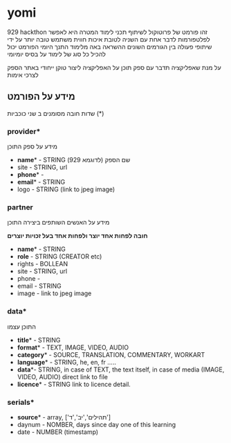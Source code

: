 # yomi
929 hackthon
זהו פורמט של פרוטוקול לשיתוף תכני לימוד המטרה היא לאפשר לפלטפורמות לדבר אחת עם השניה לטובת איכות חווית משתמש טובה יותר על ידי שיתופי פעולה בין הגורמים השונים
ההשראה באה מלימוד התנך היומי 
הפורמט יכול להכיל כל סוג של לימוד על בסיס יומיומי

על מנת שאפליקציה תדבר עם ספק תוכן על האפליקציה ליצור טוקן ייחודי באתר הספק לצרכי אימות 
## מידע על הפורמט 
שדות חובה מסומנים ב שני כוכביות (*)
### **provider***
מידע על ספק התוכן
* **name*** - STRING שם הספק (לדוגמא 929) 
* site - STRING, url
* **phone*** - 
* **email*** - STRING
* logo - STRING (link to jpeg image)
### partner
מידע על האנשים השותפים ביצירה התוכן

**חובה לפחות אחד יוצר
ולפחות אחד בעל זכויות יוצרים**
* **name*** - STRING 
* **role** - STRING (CREATOR etc)
* rights - BOLLEAN 
* site - STRING, url
* phone - 
* email - STRING
* image - link to jpeg image
### **data***
התוכן עצמו
* **title*** - STRING
* **format*** - TEXT, IMAGE, VIDEO, AUDIO
* **category*** - SOURCE, TRANSLATION, COMMENTARY, WORKART
* **language*** - STRING, he, en, fr .....
* **data***- STRING, in case of TEXT, the text itself, in case of media (IMAGE, VIDEO, AUDIO) direct link to file 
* **licence*** - STRING link to licence detail.
### **serials***
* **source*** - array, ['תהילים','יב','ד']
* daynum - NOMBER, days since day one of this learning
* date - NUMBER (timestamp)


